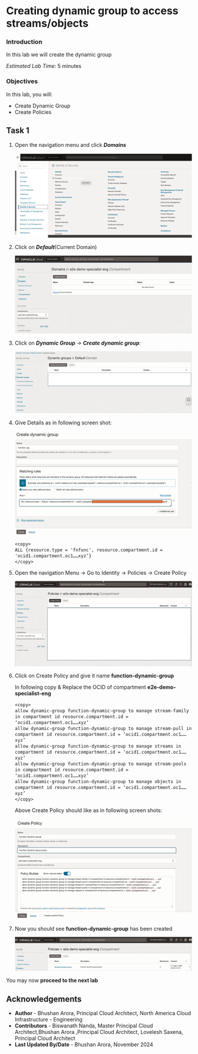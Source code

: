 # Creating dynamic group to access streams/objects

### Introduction

In this lab we will create the dynamic group

_Estimated Lab Time_: 5 minutes

### Objectives
In this lab, you will:
- Create Dynamic Group
- Create Policies


## Task 1

1. Open the navigation menu and click ***Domains***

    ![Domain Navigation](./images/dg_navigation.png)

2. Click on ***Default***(Current Domain)
    
    ![OCI Default Domain](./images/default_domain.png)

3. Click on ***Dynamic Group*** -> ***Create dynamic group***:
    
    ![OCI Stream console](./images/create_dg3.png)


4. Give Details as in following screen shot:


    ![Create Dynamic Group Details](./images/create_dg_matching_rule.png)

      ```
      <copy>
      ALL {resource.type = 'fnfunc', resource.compartment.id = 'ocid1.compartment.oc1……xyz’}
      </copy>

      ```

5. Open the navigation Menu -> Go to Identity -> Policies ->  Create Policy
    
    ![create_policies](./images/create_policy_1.png)

6. Click on Create Policy and give it name **function-dynamic-group**

    In following copy & Replace the OCID of compartment **e2e-demo-specialist-eng** 

    ```
    <copy>
    allow dynamic-group function-dynamic-group to manage stream-family in compartment id resource.compartment.id = ‘ocid1.compartment.oc1……xyz’
    allow dynamic-group function-dynamic-group to manage stream-pull in compartment id resource.compartment.id = ‘ocid1.compartment.oc1……xyz’
    allow dynamic-group function-dynamic-group to manage streams in compartment id resource.compartment.id = ‘ocid1.compartment.oc1……xyz’
    allow dynamic-group function-dynamic-group to manage stream-pools in compartment id resource.compartment.id = ‘ocid1.compartment.oc1……xyz’
    allow dynamic-group function-dynamic-group to manage objects in compartment id resource.compartment.id = ‘ocid1.compartment.oc1……xyz’
    </copy>
    ```

    Above Create Policy should like as in following screen shots:

    ![create_policies_allow](./images/create_policy_builder.png)

7. Now you should see **function-dynamic-group** has been created

    ![allow-dynamic-group](./images/allow_dg_to_manage.png)

You may now **proceed to the next lab**

## Acknowledgements
* **Author** - Bhushan Arora, Principal Cloud Architect, North America Cloud Infrastructure - Engineering
* **Contributors** -  Biswanath Nanda, Master Principal Cloud Architect,Bhushan Arora ,Principal Cloud Architect, Lovelesh Saxena, Principal Cloud Architect
* **Last Updated By/Date** - Bhushan Arora, November 2024